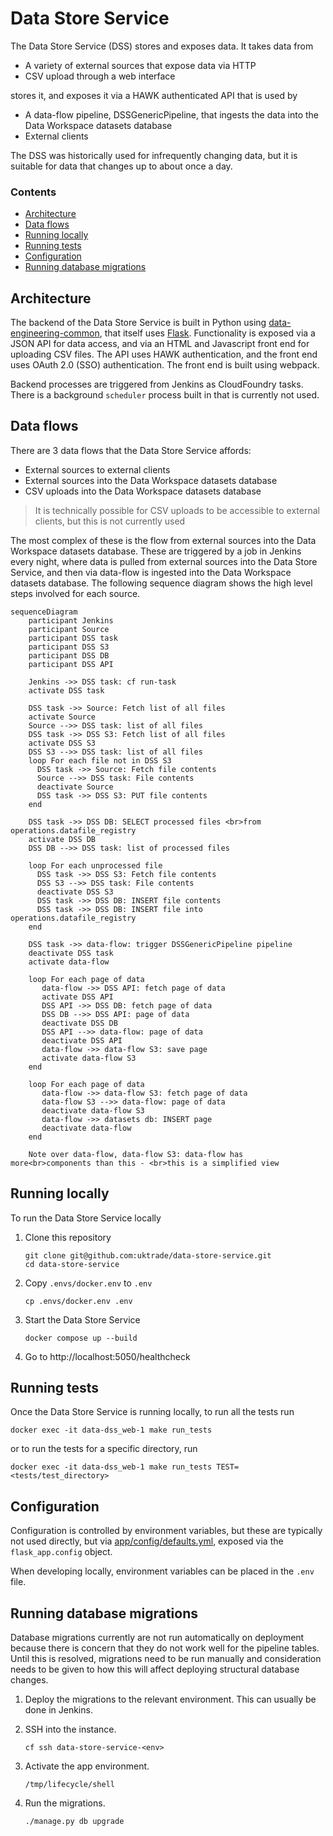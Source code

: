 # Data Store Service

The Data Store Service (DSS) stores and exposes data. It takes data from

- A variety of external sources that expose data via HTTP
- CSV upload through a web interface

stores it, and exposes it via a HAWK authenticated API that is used by

- A data-flow pipeline, DSSGenericPipeline, that ingests the data into the Data Workspace datasets database
- External clients

The DSS was historically used for infrequently changing data, but it is suitable for data that changes up to about once a day.


### Contents

- [Architecture](#architecture)
- [Data flows](#data-flows)
- [Running locally](#running-locally)
- [Running tests](#running-tests)
- [Configuration](#configuration)
- [Running database migrations](#running-database-migrations)


## Architecture

The backend of the Data Store Service is built in Python using [data-engineering-common](https://github.com/uktrade/data-engineering-common), that itself uses [Flask](https://flask.palletsprojects.com/en/3.0.x/). Functionality is exposed via a JSON API for data access, and via an HTML and Javascript front end for uploading CSV files. The API uses HAWK authentication, and the front end uses OAuth 2.0 (SSO) authentication. The front end is built using webpack.

Backend processes are triggered from Jenkins as CloudFoundry tasks. There is a background `scheduler` process built in that is currently not used.


## Data flows

There are 3 data flows that the Data Store Service affords:

- External sources to external clients
- External sources into the Data Workspace datasets database
- CSV uploads into the Data Workspace datasets database

> It is technically possible for CSV uploads to be accessible to external clients, but this is not currently used

The most complex of these is the flow from external sources into the Data Workspace datasets database. These are triggered by a job in Jenkins every night, where data is pulled from external sources into the Data Store Service, and then via data-flow is ingested into the Data Workspace datasets database. The following sequence diagram shows the high level steps involved for each source.

```mermaid
sequenceDiagram
    participant Jenkins
    participant Source
    participant DSS task
    participant DSS S3
    participant DSS DB
    participant DSS API

    Jenkins ->> DSS task: cf run-task
    activate DSS task

    DSS task ->> Source: Fetch list of all files
    activate Source
    Source -->> DSS task: list of all files
    DSS task ->> DSS S3: Fetch list of all files
    activate DSS S3
    DSS S3 -->> DSS task: list of all files
    loop For each file not in DSS S3
      DSS task ->> Source: Fetch file contents
      Source -->> DSS task: File contents
      deactivate Source
      DSS task ->> DSS S3: PUT file contents
    end

    DSS task ->> DSS DB: SELECT processed files <br>from operations.datafile_registry
    activate DSS DB
    DSS DB -->> DSS task: list of processed files

    loop For each unprocessed file
      DSS task ->> DSS S3: Fetch file contents
      DSS S3 -->> DSS task: File contents
      deactivate DSS S3
      DSS task ->> DSS DB: INSERT file contents
      DSS task ->> DSS DB: INSERT file into operations.datafile_registry
    end

    DSS task ->> data-flow: trigger DSSGenericPipeline pipeline
    deactivate DSS task
    activate data-flow

    loop For each page of data
       data-flow ->> DSS API: fetch page of data
       activate DSS API
       DSS API ->> DSS DB: fetch page of data
       DSS DB -->> DSS API: page of data
       deactivate DSS DB
       DSS API -->> data-flow: page of data
       deactivate DSS API
       data-flow ->> data-flow S3: save page
       activate data-flow S3
    end

    loop For each page of data
       data-flow ->> data-flow S3: fetch page of data
       data-flow S3 -->> data-flow: page of data
       deactivate data-flow S3
       data-flow ->> datasets db: INSERT page
       deactivate data-flow
    end

    Note over data-flow, data-flow S3: data-flow has more<br>components than this - <br>this is a simplified view
```

## Running locally

To run the Data Store Service locally

1. Clone this repository

   ```shell
   git clone git@github.com:uktrade/data-store-service.git
   cd data-store-service
   ```

2. Copy `.envs/docker.env` to `.env`

   ```shell
   cp .envs/docker.env .env
   ```

3. Start the Data Store Service

   ```shell
   docker compose up --build
   ```

4. Go to http://localhost:5050/healthcheck

## Running tests

Once the Data Store Service is running locally, to run all the tests run

```shell
docker exec -it data-dss_web-1 make run_tests
```

or to run the tests for a specific directory, run

```shell
docker exec -it data-dss_web-1 make run_tests TEST=<tests/test_directory>
```


## Configuration

Configuration is controlled by environment variables, but these are typically not used directly, but via [app/config/defaults.yml](app/config/defaults.yml), exposed via the `flask_app.config` object.

When developing locally, environment variables can be placed in the `.env` file. 


## Running database migrations

Database migrations currently are not run automatically on deployment because there is concern that they do not work well for the pipeline tables. Until this is resolved, migrations need to be run manually and consideration needs to be given to how this will affect deploying structural database changes.

1. Deploy the migrations to the relevant environment. This can usually be done in Jenkins.

2. SSH into the instance.

   ```shell
   cf ssh data-store-service-<env>
   ```

4. Activate the app environment.

   ```shell
   /tmp/lifecycle/shell
   ```

5. Run the migrations.

   ```shell
   ./manage.py db upgrade
   ```
